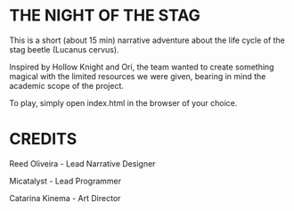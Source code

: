 # THE NIGHT OF THE STAG

This is a short (about 15 min) narrative adventure about the life cycle of the stag beetle (Lucanus cervus).

Inspired by Hollow Knight and Ori, the team wanted to create something magical with the limited resources we were given, bearing in mind the academic scope of the project.

To play, simply open index.html in the browser of your choice.

# CREDITS

Reed Oliveira - Lead Narrative Designer

Micatalyst - Lead Programmer

Catarina Kinema - Art Director
